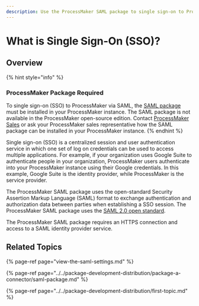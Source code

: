 ```yaml
---
description: Use the ProcessMaker SAML package to single sign-on to ProcessMaker.
---
```


# What is Single Sign-On \(SSO\)?

## Overview

{% hint style="info" %}
### ProcessMaker Package Required

To single sign-on \(SSO\) to ProcessMaker via SAML, the [SAML package](../../package-development-distribution/package-a-connector/saml-package.md) must be installed in your ProcessMaker instance. The SAML package is not available in the ProcessMaker open-source edition. Contact [ProcessMaker Sales](mailto:sales@processmaker.com) or ask your ProcessMaker sales representative how the SAML package can be installed in your ProcessMaker instance.
{% endhint %}

Single sign-on \(SSO\) is a centralized session and user authentication service in which one set of log on credentials can be used to access multiple applications. For example, if your organization uses Google Suite to authenticate people in your organization, ProcessMaker users authenticate into your ProcessMaker instance using their Google credentials. In this example, Google Suite is the identity provider, while ProcessMaker is the service provider.

The ProcessMaker SAML package uses the open-standard Security Assertion Markup Language \(SAML\) format to exchange authentication and authorization data between parties when establishing a SSO session. The ProcessMaker SAML package uses the [SAML 2.0 open standard](https://en.wikipedia.org/wiki/SAML_2.0).

The ProcessMaker SAML package requires an HTTPS connection and access to a SAML identity provider service.

## Related Topics

{% page-ref page="view-the-saml-settings.md" %}

{% page-ref page="../../package-development-distribution/package-a-connector/saml-package.md" %}

{% page-ref page="../../package-development-distribution/first-topic.md" %}

